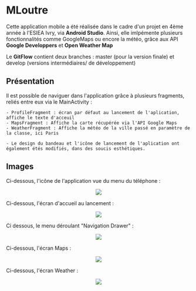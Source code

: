 # MLoutre

Cette application mobile a été réalisée dans le cadre d'un projet en 4ème année à l'ESIEA Ivry, via **Android Studio**.
Ainsi, elle imlpémente plusieurs fonctionnalités comme GoogleMaps ou encore la météo, grâce aux API **Google Developpers** et **Open Weather Map**


Le **GitFlow** contient deux branches : master (pour la version finale) et develop (versions intermédiaires/ de développement)

## Présentation

Il est possible de naviguer dans l'application grâce à plusieurs fragments, reliés entre eux via le MainActivity :

    - ProfileFragment : écran par défaut au lancement de l'aplication, affiche le texte d'acceuil
    - MapsFragment : Affiche la carte récupérée via l'API Google Maps
    - WeatherFragment : Affiche la météo de la ville passé en paramètre de la classe, ici Paris
  
    - Le design du bandeau et l'icône de lancement de l'aplication ont également étés modifiés, dans des soucis esthétiques.

## Images

Ci-dessous, l'icône de l'application vue du menu du téléphone :
<p align="center">
<img src="https://image.noelshack.com/fichiers/2019/14/5/1554459458-capture-d-ecran-2019-04-05-a-11-51-02.png">
</p>

Ci-dessous, l'écran d'accueil au lancement :
<p align="center">
<img src="https://image.noelshack.com/fichiers/2019/14/5/1554459458-capture-d-ecran-2019-04-05-a-11-51-02.png">
</p>

Ci dessous, le menu déroulant "Navigation Drawer" :
<p align="center">
<img src="https://image.noelshack.com/fichiers/2019/14/5/1554459458-capture-d-ecran-2019-04-05-a-11-51-13.png">
</p>

Ci-dessous, l'écran Maps :
<p align="center">
<img src="https://image.noelshack.com/fichiers/2019/14/5/1554459465-capture-d-ecran-2019-04-05-a-11-53-10.png">
</p>

Ci-dessous, l'écran Weather :
<p align="center">
<img src="https://image.noelshack.com/fichiers/2019/14/5/1554459465-capture-d-ecran-2019-04-05-a-11-53-10.png">
</p>
